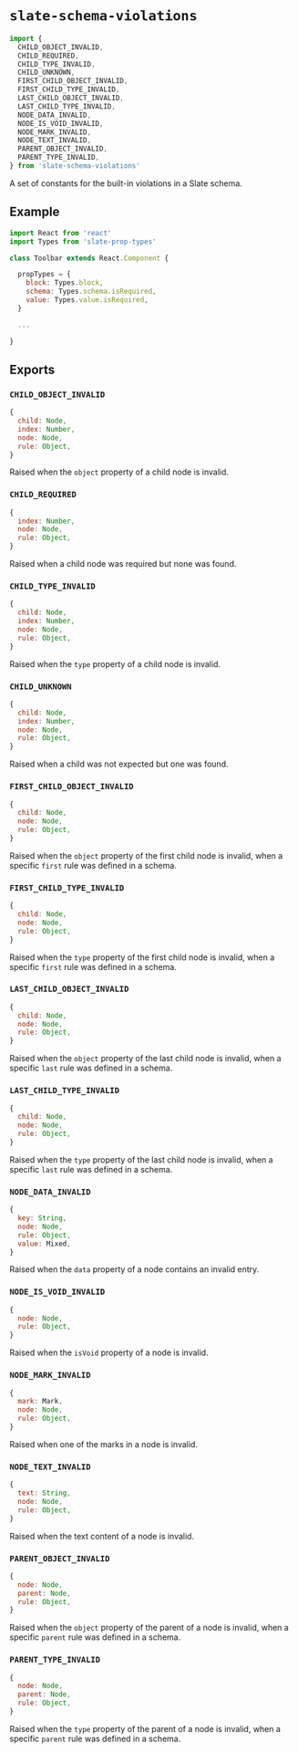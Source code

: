 # `slate-schema-violations`

```js
import {
  CHILD_OBJECT_INVALID,
  CHILD_REQUIRED,
  CHILD_TYPE_INVALID,
  CHILD_UNKNOWN,
  FIRST_CHILD_OBJECT_INVALID,
  FIRST_CHILD_TYPE_INVALID,
  LAST_CHILD_OBJECT_INVALID,
  LAST_CHILD_TYPE_INVALID,
  NODE_DATA_INVALID,
  NODE_IS_VOID_INVALID,
  NODE_MARK_INVALID,
  NODE_TEXT_INVALID,
  PARENT_OBJECT_INVALID,
  PARENT_TYPE_INVALID,
} from 'slate-schema-violations'
```

A set of constants for the built-in violations in a Slate schema.

## Example

```js
import React from 'react'
import Types from 'slate-prop-types'

class Toolbar extends React.Component {

  propTypes = {
    block: Types.block,
    schema: Types.schema.isRequired,
    value: Types.value.isRequired,
  }

  ...

}
```

## Exports

### `CHILD_OBJECT_INVALID`

```js
{
  child: Node,
  index: Number,
  node: Node,
  rule: Object,
}
```

Raised when the `object` property of a child node is invalid.

### `CHILD_REQUIRED`

```js
{
  index: Number,
  node: Node,
  rule: Object,
}
```

Raised when a child node was required but none was found.

### `CHILD_TYPE_INVALID`

```js
{
  child: Node,
  index: Number,
  node: Node,
  rule: Object,
}
```

Raised when the `type` property of a child node is invalid.

### `CHILD_UNKNOWN`

```js
{
  child: Node,
  index: Number,
  node: Node,
  rule: Object,
}
```

Raised when a child was not expected but one was found.

### `FIRST_CHILD_OBJECT_INVALID`

```js
{
  child: Node,
  node: Node,
  rule: Object,
}
```

Raised when the `object` property of the first child node is invalid, when a specific `first` rule was defined in a schema.

### `FIRST_CHILD_TYPE_INVALID`

```js
{
  child: Node,
  node: Node,
  rule: Object,
}
```

Raised when the `type` property of the first child node is invalid, when a specific `first` rule was defined in a schema.

### `LAST_CHILD_OBJECT_INVALID`

```js
{
  child: Node,
  node: Node,
  rule: Object,
}
```

Raised when the `object` property of the last child node is invalid, when a specific `last` rule was defined in a schema.

### `LAST_CHILD_TYPE_INVALID`

```js
{
  child: Node,
  node: Node,
  rule: Object,
}
```

Raised when the `type` property of the last child node is invalid, when a specific `last` rule was defined in a schema.

### `NODE_DATA_INVALID`

```js
{
  key: String,
  node: Node,
  rule: Object,
  value: Mixed,
}
```

Raised when the `data` property of a node contains an invalid entry.

### `NODE_IS_VOID_INVALID`

```js
{
  node: Node,
  rule: Object,
}
```

Raised when the `isVoid` property of a node is invalid.

### `NODE_MARK_INVALID`

```js
{
  mark: Mark,
  node: Node,
  rule: Object,
}
```

Raised when one of the marks in a node is invalid.

### `NODE_TEXT_INVALID`

```js
{
  text: String,
  node: Node,
  rule: Object,
}
```

Raised when the text content of a node is invalid.

### `PARENT_OBJECT_INVALID`

```js
{
  node: Node,
  parent: Node,
  rule: Object,
}
```

Raised when the `object` property of the parent of a node is invalid, when a specific `parent` rule was defined in a schema.

### `PARENT_TYPE_INVALID`

```js
{
  node: Node,
  parent: Node,
  rule: Object,
}
```

Raised when the `type` property of the parent of a node is invalid, when a specific `parent` rule was defined in a schema.
